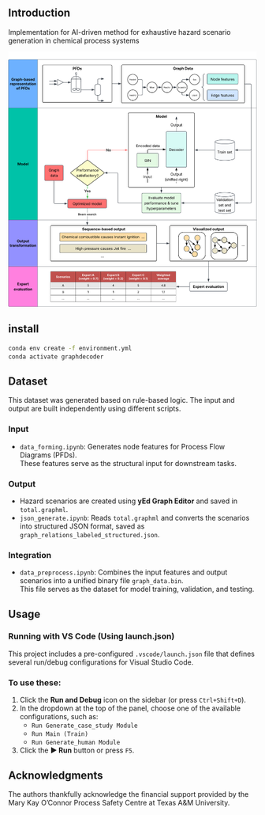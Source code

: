 ## Introduction

Implementation for AI-driven method for exhaustive hazard scenario generation in chemical process systems

<!-- ![Methodology](./figures/methdology/methdology.svg) -->

<img src="./figures/methodology/methodology.svg" alt="Methodology Diagram" width="600"/>

## install

```bash
conda env create -f environment.yml
conda activate graphdecoder
```

## Dataset

This dataset was generated based on rule-based logic. The input and output are built independently using different scripts.

### Input

- `data_forming.ipynb`: Generates node features for Process Flow Diagrams (PFDs).  
  These features serve as the structural input for downstream tasks.

### Output

- Hazard scenarios are created using **yEd Graph Editor** and saved in `total.graphml`.
- `json_generate.ipynb`: Reads `total.graphml` and converts the scenarios into structured JSON format, saved as `graph_relations_labeled_structured.json`.

### Integration

- `data_preprocess.ipynb`: Combines the input features and output scenarios into a unified binary file `graph_data.bin`.  
  This file serves as the dataset for model training, validation, and testing.


## Usage 

### Running with VS Code (Using launch.json)

This project includes a pre-configured `.vscode/launch.json` file that defines several run/debug configurations for Visual Studio Code.

### To use these:

1. Click the **Run and Debug** icon on the sidebar (or press `Ctrl+Shift+D`).
2. In the dropdown at the top of the panel, choose one of the available configurations, such as:  
   - `Run Generate_case_study Module`  
   - `Run Main (Train)`  
   - `Run Generate_human Module`  
3. Click the **▶ Run** button or press `F5`.

## Acknowledgments 

The authors thankfully acknowledge the financial support provided by the Mary Kay O’Connor Process Safety Centre at Texas A&M University. 
